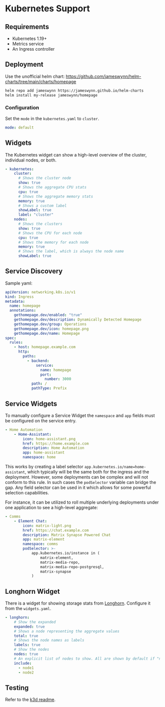 # Kubernetes Support

## Requirements

* Kubernetes 1.19+
* Metrics service
* An Ingress controller

## Deployment

Use the unofficial helm chart: https://github.com/jameswynn/helm-charts/tree/main/charts/homepage

```sh
helm repo add jameswynn https://jameswynn.github.io/helm-charts
helm install my-release jameswynn/homepage
```

### Configuration

Set the `mode` in the `kubernetes.yaml` to `cluster`.

```yaml
mode: default
```

## Widgets

The Kubernetes widget can show a high-level overview of the cluster,
individual nodes, or both.

```yaml
- kubernetes:
    cluster:
      # Shows the cluster node
      show: true
      # Shows the aggregate CPU stats
      cpu: true
      # Shows the aggregate memory stats
      memory: true
      # Shows a custom label
      showLabel: true
      label: "cluster"
    nodes:
      # Shows the clusters
      show: true
      # Shows the CPU for each node
      cpu: true
      # Shows the memory for each node
      memory: true
      # Shows the label, which is always the node name
      showLabel: true
```

## Service Discovery

Sample yaml:

```yaml
apiVersion: networking.k8s.io/v1
kind: Ingress
metadata:
  name: homepage
  annotations:
    gethomepage.dev/enabled: "true"
    gethomepage.dev/description: Dynamically Detected Homepage
    gethomepage.dev/group: Operations
    gethomepage.dev/icon: homepage.png
    gethomepage.dev/name: Homepage
spec:
  rules:
    - host: homepage.example.com
      http:
        paths:
          - backend:
              service:
                name: homepage
                port:
                  number: 3000
            path: /
            pathType: Prefix
```

## Service Widgets

To manually configure a Service Widget the `namespace` and `app` fields must
be configured on the service entry.

```yaml
- Home Automation
    - Home-Assistant:
        icon: home-assistant.png
        href: https://home.example.com
        description: Home Automation
        app: home-assistant
        namespace: home
```

This works by creating a label selector `app.kubernetes.io/name=home-assistant`,
which typically will be the same both for the ingress and the deployment. However,
some deployments can be complex and will not conform to this rule. In such
cases the `podSelector` variable can bridge the gap. Any field selector can
be used in it which allows for some powerful selection capabilities.

For instance, it can be utilized to roll multiple underlying deployments under
one application to see a high-level aggregate:

```yaml
- Comms
    - Element Chat:
        icon: matrix-light.png
        href: https://chat.example.com
        description: Matrix Synapse Powered Chat
        app: matrix-element
        namespace: comms
        podSelector: >-
            app.kubernetes.io/instance in (
                matrix-element,
                matrix-media-repo,
                matrix-media-repo-postgresql,
                matrix-synapse
            )
```

## Longhorn Widget

There is a widget for showing storage stats from [Longhorn](https://longhorn.io).
Configure it from the `widgets.yaml`.

```yaml
- longhorn:
    # Show the expanded
    expanded: true
    # Shows a node representing the aggregate values
    total: true
    # Shows the node names as labels
    labels: true
    # Show the nodes
    nodes: true
    # An explicit list of nodes to show. All are shown by default if "nodes" is true
    include:
      - node1
      - node2
```

## Testing

Refer to the [k3d readme](k3d/README.md).
